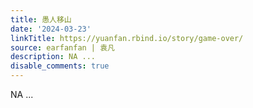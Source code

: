 ```yaml
---
title: 愚人移山
date: '2024-03-23'
linkTitle: https://yuanfan.rbind.io/story/game-over/
source: earfanfan | 袁凡
description: NA ...
disable_comments: true
---
```

NA ...
